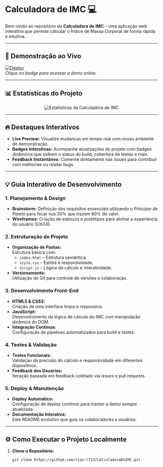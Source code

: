 # Calculadora de IMC 💻

Bem-vindo ao repositório da **Calculadora de IMC** – uma aplicação web interativa que permite calcular o Índice de Massa Corporal de forma rápida e intuitiva. 

---

## 🚀 Demonstração ao Vivo

[![Deploy](https://img.shields.io/badge/Deploy-Ao%20Vivo-brightgreen)](https://seu-dominio-ou-demo-link.com)  
*Clique no badge para acessar a demo online.*

---

## 📊 Estatísticas do Projeto

<div align="center">
  <!-- Estatísticas dinâmicas do GitHub -->
  <img src="https://github-readme-stats.vercel.app/api/pin/?username=rian-lf13&repo=CalculadoraDeIMC&theme=radical" alt="Estatísticas da Calculadora de IMC" />
</div>

---

## 🔥 Destaques Interativos

- **Live Preview:** Visualize mudanças em tempo real com nosso ambiente de demonstração.
- **Badges Interativas:** Acompanhe atualizações do projeto com badges dinâmicos que exibem o status do build, cobertura de testes e mais.
- **Feedback Instantâneo:** Comente diretamente nas *issues* para contribuir com melhorias ou relatar bugs.

---

## 💡 Guia Interativo de Desenvolvimento

### 1. Planejamento & Design
- **Brainstorm:** Definição dos requisitos essenciais utilizando o *Princípio de Pareto* para focar nos 20% que trazem 80% do valor.
- **Wireframes:** Criação de esboços e protótipos para alinhar a experiência do usuário (UX/UI).

### 2. Estruturação do Projeto
- **Organização de Pastas:**  
  Estrutura básica com:
  - `index.html` – Estrutura semântica.
  - `style.css` – Estilos e responsividade.
  - `script.js` – Lógica de cálculo e interatividade.
- **Versionamento:**  
  Utilização do Git para controle de versões e colaboração.

### 3. Desenvolvimento Front-End
- **HTML5 & CSS3:**  
  Criação de uma interface limpa e responsiva.
- **JavaScript:**  
  Desenvolvimento da lógica de cálculo do IMC com manipulação dinâmica do DOM.
- **Integração Contínua:**  
  Configuração de pipelines automatizados para build e testes.

### 4. Testes & Validação
- **Testes Funcionais:**  
  Validação da precisão do cálculo e responsividade em diferentes dispositivos.
- **Feedback dos Usuários:**  
  Iteração baseada em feedback coletado via *issues* e pull requests.

### 5. Deploy & Manutenção
- **Deploy Automático:**  
  Configuração de deploy contínuo para manter a demo sempre atualizada.
- **Documentação Interativa:**  
  Este README evolutivo que guia os colaboradores e usuários.

---

## ⚙️ Como Executar o Projeto Localmente

1. **Clone o Repositório:**
   ```bash
   git clone https://github.com/rian-lf13/CalculadoraDeIMC.git

